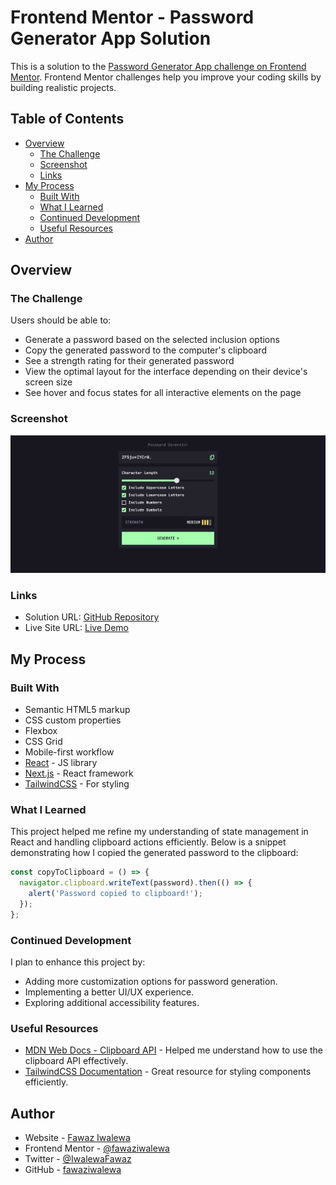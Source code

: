 # Frontend Mentor - Password Generator App Solution

This is a solution to the [Password Generator App challenge on Frontend Mentor](https://www.frontendmentor.io/challenges/password-generator-app-Mr8CLycqjh). Frontend Mentor challenges help you improve your coding skills by building realistic projects.

## Table of Contents

- [Overview](#overview)
  - [The Challenge](#the-challenge)
  - [Screenshot](#screenshot)
  - [Links](#links)
- [My Process](#my-process)
  - [Built With](#built-with)
  - [What I Learned](#what-i-learned)
  - [Continued Development](#continued-development)
  - [Useful Resources](#useful-resources)
- [Author](#author)

## Overview

### The Challenge

Users should be able to:

- Generate a password based on the selected inclusion options
- Copy the generated password to the computer's clipboard
- See a strength rating for their generated password
- View the optimal layout for the interface depending on their device's screen size
- See hover and focus states for all interactive elements on the page

### Screenshot

![Password Generator Screenshot](/public/images/preview.png)

### Links

- Solution URL: [GitHub Repository](https://github.com/fawaziwalewa/password-generator)
- Live Site URL: [Live Demo](https://password-generator-app-pi-two.vercel.app)

## My Process

### Built With

- Semantic HTML5 markup
- CSS custom properties
- Flexbox
- CSS Grid
- Mobile-first workflow
- [React](https://reactjs.org/) - JS library
- [Next.js](https://nextjs.org/) - React framework
- [TailwindCSS](https://tailwindcss.com/) - For styling

### What I Learned

This project helped me refine my understanding of state management in React and handling clipboard actions efficiently. Below is a snippet demonstrating how I copied the generated password to the clipboard:

```js
const copyToClipboard = () => {
  navigator.clipboard.writeText(password).then(() => {
    alert('Password copied to clipboard!');
  });
};
```

### Continued Development

I plan to enhance this project by:

- Adding more customization options for password generation.
- Implementing a better UI/UX experience.
- Exploring additional accessibility features.

### Useful Resources

- [MDN Web Docs - Clipboard API](https://developer.mozilla.org/en-US/docs/Web/API/Clipboard_API) - Helped me understand how to use the clipboard API effectively.
- [TailwindCSS Documentation](https://tailwindcss.com/docs/) - Great resource for styling components efficiently.

## Author

- Website - [Fawaz Iwalewa](https://iwaola.me)
- Frontend Mentor - [@fawaziwalewa](https://www.frontendmentor.io/profile/fawaziwalewa)
- Twitter - [@IwalewaFawaz](https://twitter.com/IwalewaFawaz)
- GitHub - [fawaziwalewa](https://github.com/fawaziwalewa)
